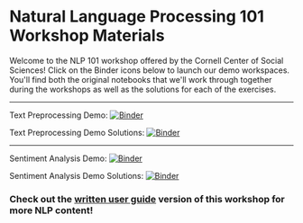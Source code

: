 # Natural Language Processing 101 Workshop Materials

Welcome to the NLP 101 workshop offered by the Cornell Center of Social Sciences! Click on the Binder icons below to launch our demo workspaces. You'll find both the original notebooks that we'll work through together during the workshops as well as the solutions for each of the exercises. 

---

Text Preprocessing Demo: [![Binder](https://mybinder.org/badge_logo.svg)]()

Text Preprocessing Demo Solutions: [![Binder](https://mybinder.org/badge_logo.svg)](https://mybinder.org/v2/gh/ccss-rs/nlp-101/main?labpath=nlp_101_demo_1_text_preprocessing_solutions.ipynb)

---

Sentiment Analysis Demo: [![Binder](https://mybinder.org/badge_logo.svg)]()

Sentiment Analysis Demo Solutions: [![Binder](https://mybinder.org/badge_logo.svg)]()

### Check out the [written user guide](https://ccss-rs.github.io/nlp-for-socsci/index.html) version of this workshop for more NLP content!
